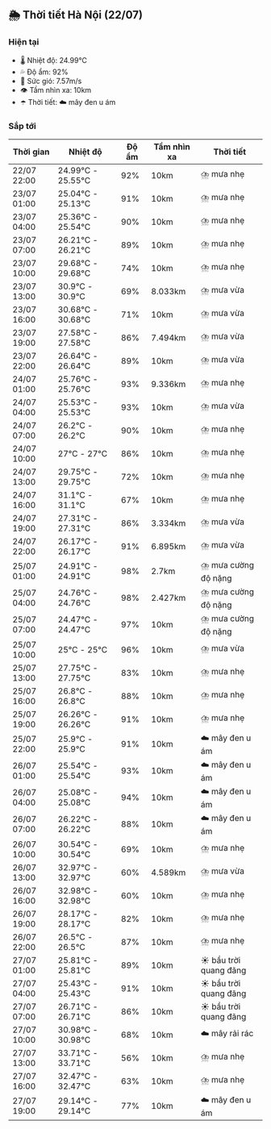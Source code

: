 ## 🌦️ Thời tiết Hà Nội (22/07)

### Hiện tại

- 🌡️ Nhiệt độ: 24.99℃
- 💦 Độ ẩm: 92%
- 💨 Sức gió: 7.57m/s
- 👁️ Tầm nhìn xa: 10km
- ☂️ Thời tiết: ☁️ mây đen u ám

### Sắp tới

| Thời gian | Nhiệt độ | Độ ẩm | Tầm nhìn xa | Thời tiết |
| --- | --- | --- | --- | --- |
| 22/07 22:00 | 24.99℃ - 25.55℃ | 92% | 10km | ⛈️ mưa nhẹ |
| 23/07 01:00 | 25.04℃ - 25.13℃ | 91% | 10km | ⛈️ mưa nhẹ |
| 23/07 04:00 | 25.36℃ - 25.54℃ | 90% | 10km | ⛈️ mưa nhẹ |
| 23/07 07:00 | 26.21℃ - 26.21℃ | 89% | 10km | ⛈️ mưa nhẹ |
| 23/07 10:00 | 29.68℃ - 29.68℃ | 74% | 10km | ⛈️ mưa nhẹ |
| 23/07 13:00 | 30.9℃ - 30.9℃ | 69% | 8.033km | ⛈️ mưa vừa |
| 23/07 16:00 | 30.68℃ - 30.68℃ | 71% | 10km | ⛈️ mưa vừa |
| 23/07 19:00 | 27.58℃ - 27.58℃ | 86% | 7.494km | ⛈️ mưa vừa |
| 23/07 22:00 | 26.64℃ - 26.64℃ | 89% | 10km | ⛈️ mưa vừa |
| 24/07 01:00 | 25.76℃ - 25.76℃ | 93% | 9.336km | ⛈️ mưa nhẹ |
| 24/07 04:00 | 25.53℃ - 25.53℃ | 93% | 10km | ⛈️ mưa vừa |
| 24/07 07:00 | 26.2℃ - 26.2℃ | 90% | 10km | ⛈️ mưa nhẹ |
| 24/07 10:00 | 27℃ - 27℃ | 86% | 10km | ⛈️ mưa nhẹ |
| 24/07 13:00 | 29.75℃ - 29.75℃ | 72% | 10km | ⛈️ mưa nhẹ |
| 24/07 16:00 | 31.1℃ - 31.1℃ | 67% | 10km | ⛈️ mưa nhẹ |
| 24/07 19:00 | 27.31℃ - 27.31℃ | 86% | 3.334km | ⛈️ mưa vừa |
| 24/07 22:00 | 26.17℃ - 26.17℃ | 91% | 6.895km | ⛈️ mưa vừa |
| 25/07 01:00 | 24.91℃ - 24.91℃ | 98% | 2.7km | ⛈️ mưa cường độ nặng |
| 25/07 04:00 | 24.76℃ - 24.76℃ | 98% | 2.427km | ⛈️ mưa cường độ nặng |
| 25/07 07:00 | 24.47℃ - 24.47℃ | 97% | 10km | ⛈️ mưa cường độ nặng |
| 25/07 10:00 | 25℃ - 25℃ | 96% | 10km | ⛈️ mưa vừa |
| 25/07 13:00 | 27.75℃ - 27.75℃ | 83% | 10km | ⛈️ mưa nhẹ |
| 25/07 16:00 | 26.8℃ - 26.8℃ | 88% | 10km | ⛈️ mưa nhẹ |
| 25/07 19:00 | 26.26℃ - 26.26℃ | 91% | 10km | ⛈️ mưa nhẹ |
| 25/07 22:00 | 25.9℃ - 25.9℃ | 91% | 10km | ☁️ mây đen u ám |
| 26/07 01:00 | 25.54℃ - 25.54℃ | 93% | 10km | ☁️ mây đen u ám |
| 26/07 04:00 | 25.08℃ - 25.08℃ | 94% | 10km | ☁️ mây đen u ám |
| 26/07 07:00 | 26.22℃ - 26.22℃ | 88% | 10km | ☁️ mây đen u ám |
| 26/07 10:00 | 30.54℃ - 30.54℃ | 69% | 10km | ⛈️ mưa nhẹ |
| 26/07 13:00 | 32.97℃ - 32.97℃ | 60% | 4.589km | ⛈️ mưa vừa |
| 26/07 16:00 | 32.98℃ - 32.98℃ | 60% | 10km | ⛈️ mưa nhẹ |
| 26/07 19:00 | 28.17℃ - 28.17℃ | 82% | 10km | ⛈️ mưa nhẹ |
| 26/07 22:00 | 26.5℃ - 26.5℃ | 87% | 10km | ⛈️ mưa nhẹ |
| 27/07 01:00 | 25.81℃ - 25.81℃ | 89% | 10km | ☀️ bầu trời quang đãng |
| 27/07 04:00 | 25.43℃ - 25.43℃ | 91% | 10km | ☀️ bầu trời quang đãng |
| 27/07 07:00 | 26.71℃ - 26.71℃ | 86% | 10km | ☀️ bầu trời quang đãng |
| 27/07 10:00 | 30.98℃ - 30.98℃ | 68% | 10km | ☁️ mây rải rác |
| 27/07 13:00 | 33.71℃ - 33.71℃ | 56% | 10km | ⛈️ mưa nhẹ |
| 27/07 16:00 | 32.47℃ - 32.47℃ | 63% | 10km | ⛈️ mưa nhẹ |
| 27/07 19:00 | 29.14℃ - 29.14℃ | 77% | 10km | ☁️ mây đen u ám |
